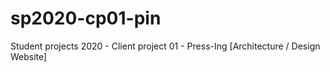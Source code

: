 # sp2020-cp01-pin
Student projects 2020 - Client project 01 - Press-Ing [Architecture / Design Website]
